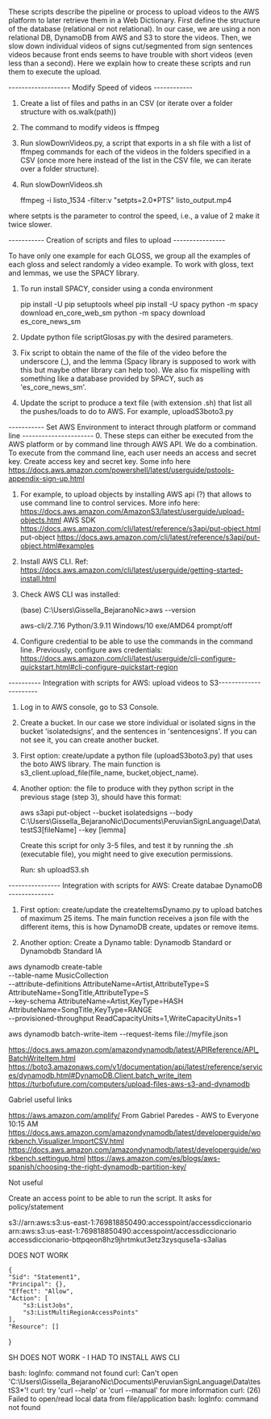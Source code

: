 These scripts describe the pipeline or process to upload videos to the AWS platform to later retrieve them in a Web Dictionary. First define the structure of the database (relational or not relational). In our case, we are using a non relational DB, DynamoDB from AWS and S3 to store the videos. Then, we slow down individual videos of signs cut/segmented from sign sentences videos because front ends seems to have trouble with short videos (even less than a second). Here we explain how to create these scripts and run them to execute the upload.

------------------- Modify Speed of videos ------------

1. Create a list of files and paths in an CSV (or iterate over a folder structure with os.walk(path))
2. The command to modify videos is ffmpeg
2. Run slowDownVideos.py, a script that exports in a sh file with a list of ffmpeg commands for each of the videos in the folders specified in a CSV (once more here instead of the list in the CSV file, we can iterate over a folder structure).
3. Run slowDownVideos.sh

	ffmpeg -i listo_1534 -filter:v "setpts=2.0*PTS" listo_output.mp4

where setpts is the parameter to control the speed, i.e., a value of 2 make it twice slower.

----------- Creation of scripts and files to upload ----------------

To have only one example for each GLOSS, we group all the examples of each gloss and select randomly a video example. To work with gloss, text and lemmas, we use the SPACY library.

1. To run install SPACY, consider using a conda environment

	pip install -U pip setuptools wheel
	pip install -U spacy
	python -m spacy download en_core_web_sm
	python -m spacy download es_core_news_sm

2. Update python file scriptGlosas.py with the desired parameters.
2. Fix script to obtain the name of the file of the video before the underscore (_), and the lemma (Spacy library is supposed to work with this but maybe other library can help too). We also fix mispelling with something like a database provided by SPACY, such as 'es_core_news_sm'.

3. Update the script to produce a text file (with extension .sh) that list all the pushes/loads to do to AWS. For example, uploadS3boto3.py


----------- Set AWS Environment to interact through platform or command line  ----------------------
0. These steps can either be executed from the AWS platform or by command line through AWS API. We do a combination. To execute from the command line, each user needs an access and secret key. Create access key and secret key. Some info here https://docs.aws.amazon.com/powershell/latest/userguide/pstools-appendix-sign-up.html

1. For example, to upload objects by installing AWS api (?) that allows to use command line to control services. More info here:
		https://docs.aws.amazon.com/AmazonS3/latest/userguide/upload-objects.html
		AWS SDK https://docs.aws.amazon.com/cli/latest/reference/s3api/put-object.html
		put-object https://docs.aws.amazon.com/cli/latest/reference/s3api/put-object.html#examples

5. Install AWS CLI. Ref: https://docs.aws.amazon.com/cli/latest/userguide/getting-started-install.html
6. Check AWS CLI was installed:

	(base) C:\Users\Gissella_BejaranoNic>aws --version                                                                            
	
	aws-cli/2.7.16 Python/3.9.11 Windows/10 exe/AMD64 prompt/off   

7. Configure credential to be able to use the commands in the command line. Previously, configure aws credentials: https://docs.aws.amazon.com/cli/latest/userguide/cli-configure-quickstart.html#cli-configure-quickstart-region


---------- Integration with scripts for AWS: upload videos to S3----------------------

1. Log in to AWS console, go to S3 Console.
2. Create a bucket. In our case we store individual or isolated signs in the bucket 'isolatedsigns', and the sentences in 'sentencesigns'. If you can not see it, you can create another bucket.
3. First option: create/update a python file (uploadS3boto3.py) that uses the boto AWS library. The main function is s3_client.upload_file(file_name, bucket,object_name). 
	
4. Another option: the file to produce with they python script in the previous stage (step 3), should have this format:

	aws s3api put-object --bucket isolatedsigns --body C:\Users\Gissella_BejaranoNic\Documents\PeruvianSignLanguage\Data\testS3\[fileName] --key [lemma]

	Create this script for only 3-5 files, and test it by running the .sh (executable file), you might need to give execution permissions.

	Run: sh uploadS3.sh

---------------- Integration with scripts for AWS: Create databae DynamoDB --------------
1. First option: create/update the createItemsDynamo.py to upload batches of maximum 25 items. The main function receives a json file with the different items, this is how DynamoDB create, updates or remove items.

2. Another option: Create a Dynamo table: Dynamodb Standard or Dynamobdb Standard IA

aws dynamodb create-table \
    --table-name MusicCollection \
    --attribute-definitions AttributeName=Artist,AttributeType=S AttributeName=SongTitle,AttributeType=S \
    --key-schema AttributeName=Artist,KeyType=HASH AttributeName=SongTitle,KeyType=RANGE \
    --provisioned-throughput ReadCapacityUnits=1,WriteCapacityUnits=1
	
	
aws dynamodb batch-write-item --request-items file://myfile.json

https://docs.aws.amazon.com/amazondynamodb/latest/APIReference/API_BatchWriteItem.html
https://boto3.amazonaws.com/v1/documentation/api/latest/reference/services/dynamodb.html#DynamoDB.Client.batch_write_item
https://turbofuture.com/computers/upload-files-aws-s3-and-dynamodb








Gabriel useful links

https://aws.amazon.com/amplify/
From Gabriel Paredes - AWS to Everyone 10:15 AM
https://docs.aws.amazon.com/amazondynamodb/latest/developerguide/workbench.Visualizer.ImportCSV.html
https://docs.aws.amazon.com/amazondynamodb/latest/developerguide/workbench.settingup.html
https://aws.amazon.com/es/blogs/aws-spanish/choosing-the-right-dynamodb-partition-key/



Not useful

Create an access point to be able to run the script. It asks for policy/statement

s3://arn:aws:s3:us-east-1:769818850490:accesspoint/accessdiccionario
arn:aws:s3:us-east-1:769818850490:accesspoint/accessdiccionario
accessdiccionario-bttpqeon8hz9jhrtmkut3etz3zysquse1a-s3alias


DOES NOT WORK

	{
	"Sid": "Statement1",
	"Principal": {},
	"Effect": "Allow",
	"Action": [
		"s3:ListJobs",
		"s3:ListMultiRegionAccessPoints"
	],
	"Resource": []
}

SH DOES NOT WORK - I HAD TO INSTALL AWS CLI

bash: logInfo: command not found
curl: Can't open 'C:\Users\Gissella_BejaranoNic\Documents\PeruvianSignLanguage\Data\testS3*'!
curl: try 'curl --help' or 'curl --manual' for more information
curl: (26) Failed to open/read local data from file/application
bash: logInfo: command not found

